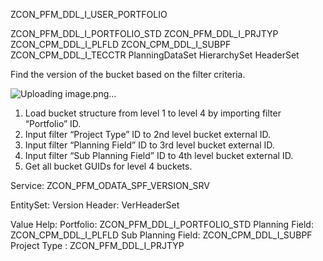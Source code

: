 ZCON_PFM_DDL_I_USER_PORTFOLIO

ZCON_PFM_DDL_I_PORTFOLIO_STD
ZCON_PFM_DDL_I_PRJTYP
ZCON_CPM_DDL_I_PLFLD 
ZCON_CPM_DDL_I_SUBPF
ZCON_CPM_DDL_I_TECCTR
PlanningDataSet
HierarchySet
HeaderSet

Find the version of the bucket based on the filter criteria.

![Uploading image.png…]()
1.	Load bucket structure from level 1 to level 4 by importing filter “Portfolio” ID.
2.	Input filter “Project Type” ID to 2nd level bucket external ID.
3.	Input filter “Planning Field” ID to 3rd level bucket external ID.
4.	Input filter “Sub Planning Field” ID to 4th level bucket external ID.
5.	Get all bucket GUIDs for level 4 buckets.

Service:
ZCON_PFM_ODATA_SPF_VERSION_SRV

EntitySet:
Version Header: VerHeaderSet

Value Help:
Portfolio: ZCON_PFM_DDL_I_PORTFOLIO_STD
Planning Field: ZCON_CPM_DDL_I_PLFLD
Sub Planning Field: ZCON_CPM_DDL_I_SUBPF
Project Type : ZCON_PFM_DDL_I_PRJTYP


